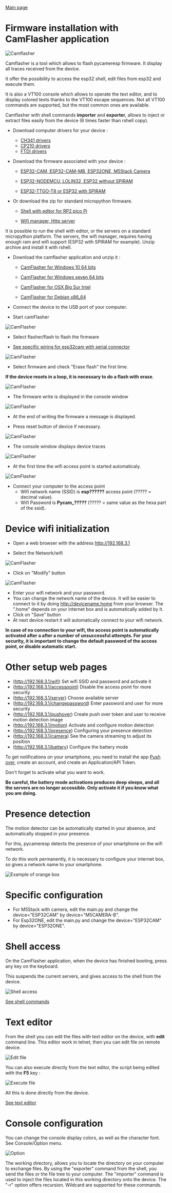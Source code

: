 [Main page](/README.md)

# Firmware installation with CamFlasher application
![](/tools/camflasher/icons/camflasher.ico "Camflasher")

Camflasher is a tool which allows to flash pycameresp firmware. It display all traces received from the device. 

It offer the possibility to access the esp32 shell, edit files from esp32 and execute them.

It is also a VT100 console which allows to operate the text editor, and to display colored texts thanks to the VT100 escape sequences. Not all VT100 commands are supported, but the most common ones are available.

Camflasher with shell commands **importer** and **exporter**, allows to inject or extract files easily from the device (6 times faster than rshell copy).



- Download computer drivers for your device :
	- [CH341 drivers](http://www.wch.cn/download/CH341SER_ZIP.html)
	- [CP210 drivers](https://www.silabs.com/developers/usb-to-uart-bridge-vcp-drivers)
	- [FTDI drivers](https://ftdichip.com/drivers/vcp-drivers/)


- Download the firmware associated with your device :

	- [ESP32-CAM, ESP32-CAM-MB, ESP32ONE, M5Stack Camera](https://github.com/remibert/pycameresp/releases/download/V5/ESP32CAM-firmware.bin)

	- [ESP32-NODEMCU, LOLIN32, ESP32 without SPIRAM](https://github.com/remibert/pycameresp/releases/download/V5/GENERIC-firmware.bin)

	- [ESP32-TTGO-T8 or ESP32 with SPIRAM ](https://github.com/remibert/pycameresp/releases/download/V5/GENERIC_SPIRAM-firmware.bin)

- Or download the zip for standard micropython firmware.

	- [Shell with editor for RP2 pico Pi](https://github.com/remibert/pycameresp/releases/download/V5/shell.zip)

	- [Wifi manager, Http server](https://github.com/remibert/pycameresp/releases/download/V5/server.zip)

It is possible to run the shell with editor, or the servers on a standard micropython platform. The servers, the wifi manager, requires having enough ram and wifi support (ESP32 with SPIRAM for example). Unzip archive and install it with rshell.



- Download the camflasher application and unzip it :
	- [CamFlasher for Windows 10 64 bits](https://github.com/remibert/pycameresp/releases/download/V5/CamFlasher_windows_10_64.zip)

	- [CamFlasher for Windows seven 64 bits](https://github.com/remibert/pycameresp/releases/download/V5/CamFlasher_windows_7_64.zip)

	- [CamFlasher for OSX Big Sur Intel](https://github.com/remibert/pycameresp/releases/download/V5/CamFlasher_osx.zip)

	- [CamFlasher for Debian x86_64](https://github.com/remibert/pycameresp/releases/download/V5/CamFlasher_linux.zip)

- Connect the device to the USB port of your computer.

- Start camFlasher

![CamFlasher](/images/0_CamFlasher.png "CamFlasher")

- Select flasher/flash to flash the firmware

- [See specific wiring for esp32cam with serial connector](/doc/WIRING_ESP32CAM.md)

![CamFlasher](/images/1_CamFlasher.png "CamFlasher")

- Select firmware and check "Erase flash" the first time.

**If the device resets in a loop, it is necessary to do a flash with erase**.

![CamFlasher](/images/2_CamFlasher_SelectFirmware.png "CamFlasher")

- The firmware write is displayed in the console window

![CamFlasher](/images/3_CamFlasher_Flashing.png "CamFlasher")

- At the end of writing the firmware a message is displayed. 

- Press reset button of device if necessary.

![CamFlasher](/images/4_CamFlasher_EndFlash.png "CamFlasher")

- The console window displays device traces

![CamFlasher](/images/5_CamFlasher_StartAccessPoint.png "CamFlasher")

- At the first time the wifi access point is started automaticaly.


![CamFlasher](/images/6_CamFlasher_DetailAccessPoint.png "CamFlasher")

- Connect your computer to the access point
	- Wifi network name (SSID) is **esp??????** access point (????? = decimal value). 
	- Wifi Password is **Pycam_?????** (????? = same value as the hexa part of the ssid).

# Device wifi initialization

- Open a web browser with the address http://192.168.3.1

- Select the Network/wifi

![CamFlasher](/images/1_PycamInitWifi.png "CamFlasher")

- Click on "Modify" button

![CamFlasher](/images/2_PycamInitWifi.png "CamFlasher")

- Enter your wifi network and your password.
- You can change the network name of the device. It will be easier to connect to it by doing http://devicename.home from your browser. The ".home" depends on your internet box and is automatically added by it.
- Click on "Save" button
- At next device restart it will automatically connect to your wifi network.

**In case of no connection to your wifi, the access point is automatically activated after a after a number of unsuccessful attempts. For your security, it is important to change the default password of the access point, or disable automatic start.**

# Other setup web pages

- (http://192.168.3.1/wifi) Set wifi SSID and password and activate it
- (http://192.168.3.1/accesspoint) Disable the access point for more security
- (http://192.168.3.1/server) Choose available server
- (http://192.168.3.1/changepassword) Enter password and user for more security
- (http://192.168.3.1/pushover) Create push over token and user to receive motion detection image
- (http://192.168.3.1/motion) Activate and configure motion detection
- (http://192.168.3.1/presence) Configuring your presence detection
- (http://192.168.3.1/camera) See the camera streaming to adjust its position
- (http://192.168.3.1/battery) Configure the battery mode

To get notifications on your smartphone, you need to install the app [Push over](https://pushover.net), create an account, 
and create an Application/API Token.

Don't forget to activate what you want to work.

**Be careful, the battery mode activations produces deep sleeps, and all the servers are no longer accessible. Only activate it if you know what you are doing.**


# Presence detection 

The motion detector can be automatically started in your absence, and automatically stopped in your presence.

For this, pycameresp detects the presence of your smartphone on the wifi network.

To do this work permanently, it is necessary to configure your internet box, so gives a network name to your smartphone.

![Example of orange box](/images/10_CamFlasher_NamingSmartphone.png)

# Specific configuration
- For M5Stack with camera, edit the main.py and change the device="ESP32CAM" by device="M5CAMERA-B".
- For Esp32ONE, edit the main.py and change the device="ESP32CAM" by device="ESP32ONE".

# Shell access

On the CamFlasher application, when the device has finished booting, press any key on the keyboard.

This suspends the current servers, and gives access to the shell from the device.

![Shell access](/images/11_CamFlasherShell.png)

[See shell commands](/doc/SHELL.md)

# Text editor

From the shell you can edit the files with text editor on the device, with **edit** command line. This editor work in telnet, then you can edit file on remote device.

![Edit file](/images/12_CamFlasherEdit.png)

You can also execute directly from the text editor, the script being edited with the **F5** key :

![Execute file](/images/13_CamFlasherExecute.png)

All this is done directly from the device.

[See text editor](/doc/EDITOR.md)

# Console configuration

You can change the console display colors, as well as the character font. See Console/Option menu.

![Option](/images/14_CamFlasher_Option.jpg)

The working directory, allows you to locate the directory on your computer to exchange files. By using the "exporter" command from the shell, you send the files or the file tree to your computer. The "importer" command is used to inject the files located in this working directory onto the device. The "-r" option offers recursion. Wildcard are supported for these commands.